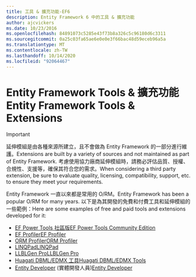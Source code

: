 ```yaml
---
title: 工具 & 擴充功能-EF6
description: Entity Framework 6 中的工具 & 擴充功能
author: ajcvickers
ms.date: 10/23/2016
ms.openlocfilehash: 84891073c5285e43f73b8a326c5c96180d6c3311
ms.sourcegitcommit: 0a25c03fa65ae6e0e0e3f66bac48d59eceb96a5a
ms.translationtype: MT
ms.contentlocale: zh-TW
ms.lasthandoff: 10/14/2020
ms.locfileid: "92064467"
---
```

# <a name="entity-framework-tools--extensions"></a><span data-ttu-id="3c624-103">Entity Framework Tools & 擴充功能</span><span class="sxs-lookup"><span data-stu-id="3c624-103">Entity Framework Tools & Extensions</span></span>
> [!IMPORTANT]  
> <span data-ttu-id="3c624-104">延伸模組是由各種來源所建立，且不會做為 Entity Framework 的一部分進行維護。</span><span class="sxs-lookup"><span data-stu-id="3c624-104">Extensions are built by a variety of sources and not maintained as part of Entity Framework.</span></span> <span data-ttu-id="3c624-105">考慮使用協力廠商延伸模組時，請務必評估品質、授權、合規性、支援等，確保其符合您的需求。</span><span class="sxs-lookup"><span data-stu-id="3c624-105">When considering a third party extension, be sure to evaluate quality, licensing, compatibility, support, etc. to ensure they meet your requirements.</span></span>

<span data-ttu-id="3c624-106">Entity Framework 一直以來都是常用的 O/RM。</span><span class="sxs-lookup"><span data-stu-id="3c624-106">Entity Framework has been a popular O/RM for many years.</span></span> <span data-ttu-id="3c624-107">以下是為其開發的免費和付費工具和延伸模組的一些範例：</span><span class="sxs-lookup"><span data-stu-id="3c624-107">Here are some examples of free and paid tools and extensions developed for it:</span></span>    

- [<span data-ttu-id="3c624-108">EF Power Tools 社區版</span><span class="sxs-lookup"><span data-stu-id="3c624-108">EF Power Tools Community Edition</span></span>](https://marketplace.visualstudio.com/items?itemName=ErikEJ.EntityFramework6PowerToolsCommunityEdition)
- [<span data-ttu-id="3c624-109">EF Profiler</span><span class="sxs-lookup"><span data-stu-id="3c624-109">EF Profiler</span></span>](https://efprof.com)  
- [<span data-ttu-id="3c624-110">ORM Profiler</span><span class="sxs-lookup"><span data-stu-id="3c624-110">ORM Profiler</span></span>](https://www.ormprofiler.com)  
- [<span data-ttu-id="3c624-111">LINQPad</span><span class="sxs-lookup"><span data-stu-id="3c624-111">LINQPad</span></span>](https://www.linqpad.net)  
- [<span data-ttu-id="3c624-112">LLBLGen Pro</span><span class="sxs-lookup"><span data-stu-id="3c624-112">LLBLGen Pro</span></span>](https://www.llblgen.com)  
- [<span data-ttu-id="3c624-113">Huagati DBML/EDMX 工具</span><span class="sxs-lookup"><span data-stu-id="3c624-113">Huagati DBML/EDMX Tools</span></span>](https://www.huagati.com/dbmltools)  
- <span data-ttu-id="3c624-114">[Entity Developer](https://www.devart.com/entitydeveloper) (實體開發人員)</span><span class="sxs-lookup"><span data-stu-id="3c624-114">[Entity Developer](https://www.devart.com/entitydeveloper)</span></span>  
